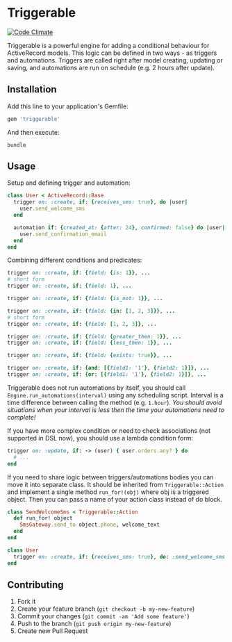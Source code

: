 # Triggerable

[![Code Climate](https://codeclimate.com/github/anjlab/triggerable/badges/gpa.svg)](https://codeclimate.com/github/anjlab/triggerable)

Triggerable is a powerful engine for adding a conditional behaviour for ActiveRecord models. This logic can be defined in two ways - as triggers and automations. Triggers are called right after model creating, updating or saving, and automations are run on schedule (e.g. 2 hours after update).

## Installation

Add this line to your application's Gemfile:

```ruby
gem 'triggerable'
```

And then execute:

```shell
bundle
```

## Usage

Setup and defining trigger and automation:

```ruby
class User < ActiveRecord::Base
  trigger on: :create, if: {receives_sms: true}, do |user|
    user.send_welcome_sms
  end

  automation if: {created_at: {after: 24}, confirmed: false} do |user|
    user.send_confirmation_email
  end
end
```

Combining different conditions and predicates:

```ruby
trigger on: :create, if: {field: {is: 1}}, ...
# short form
trigger on: :create, if: {field: 1}, ...

trigger on: :create, if: {field: {is_not: 1}}, ...

trigger on: :create, if: {field: {in: [1, 2, 3]}}, ...
# short form
trigger on: :create, if: {field: [1, 2, 3]}, ...

trigger on: :create, if: {field: {greater_then: 1}}, ...
trigger on: :create, if: {field: {less_then: 1}}, ...

trigger on: :create, if: {field: {exists: true}}, ...

trigger on: :create, if: {and: [{field1: '1'}, {field2: 1}]}, ...
trigger on: :create, if: {or: [{field1: '1'}, {field2: 1}]}, ...
```

Triggerable does not run automations by itself, you should call `Engine.run_automations(interval)` using any scheduling script. Interval is a time difference between calling the method (e.g. `1.hour`). *You should avoid situations when your interval is less then the time your automations need to complete!*

If you have more complex condition or need to check associations (not supported in DSL now), you should use a lambda condition form:

```ruby
trigger on: :update, if: -> (user) { user.orders.any? } do
  # ...
end
```

If you need to share logic between triggers/automations bodies you can move it into separate class. It should be inherited from `Triggerable::Action` and implement a single method `run_for!(obj)` where obj is a triggered object. Then you can pass a name of your action class instead of do block.

```ruby
class SendWelcomeSms < Triggerable::Action
  def run_for! object
    SmsGateway.send_to object.phone, welcome_text
  end
end

class User
  trigger on: :create, if: {receives_sms: true}, do: :send_welcome_sms
end
```

## Contributing

1. Fork it
2. Create your feature branch (`git checkout -b my-new-feature`)
3. Commit your changes (`git commit -am 'Add some feature'`)
4. Push to the branch (`git push origin my-new-feature`)
5. Create new Pull Request
